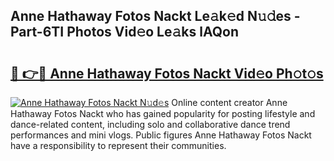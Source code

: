 ## Anne Hathaway Fotos Nackt Le𝚊k𝚎d N𝚞𝚍es - Part-6TI Photos Vid𝚎o Le𝚊ks lAQon

# <h2><a href="http://fb2o43.evod.top/?m=Anne+Hathaway+Fotos+Nackt">🔗 👉🔴 Anne Hathaway Fotos Nackt Vid𝚎o Ph𝚘t𝚘s</a></h2>

[![Anne Hathaway Fotos Nackt N𝚞d𝚎s](https://i.imgur.com/8V9OHl7.gif)](http://fb2o43.evod.top/?m=Anne+Hathaway+Fotos+Nackt)
Online content creator Anne Hathaway Fotos Nackt who has gained popularity for posting lifestyle and dance-related content, including solo and collaborative dance trend performances and mini vlogs. Public figures Anne Hathaway Fotos Nackt have a responsibility to represent their communities. 
